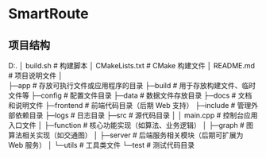 # SmartRoute
## 项目结构
D:.
│  build.sh              # 构建脚本
│  CMakeLists.txt        # CMake 构建文件
│  README.md             # 项目说明文件
│  
├─app                    # 存放可执行文件或应用程序的目录
├─build                  # 用于存放构建文件、临时文件等
├─config                 # 配置文件目录
├─data                   # 数据文件存放目录
├─docs                   # 文档和说明文件
├─frontend               # 前端代码目录（后期 Web 支持）
├─include                # 管理外部依赖目录
├─logs                   # 日志目录
├─src                    # 源代码目录
│  │  main.cpp           # 控制台应用入口文件
│  ├─function            # 核心功能实现（如算法、业务逻辑）
│  ├─graph               # 图算法相关实现（如交通图）
│  ├─server              # 后端服务相关模块（后期可扩展为 Web 服务）
│  └─utils               # 工具类文件
└─test                   # 测试代码目录